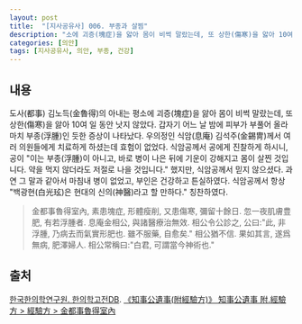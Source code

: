 ```yaml
---
layout: post
title:  "[지사공유사] 006. 부종과 살찜"
description: "소에 괴증(塊症)을 앓아 몸이 비썩 말랐는데, 또 상한(傷寒)을 앓아 10여 일 동안 낫지 않았다. ..."
categories: [의안]
tags: [지사공유사, 의안, 부종, 건강]
---
```


## 내용

도사(都事) 김노득(金魯得)의 아내는 평소에 괴증(塊症)을 앓아 몸이 비썩 말랐는데, 또 상한(傷寒)을 앓아 10여 일 동안 낫지 않았다. 갑자기 어느 날 밤에 피부가 부풀어 올라 마치 부종(浮腫)인 듯한 증상이 나타났다. 우의정인 식암(息庵) 김석주(金錫冑)께서 여러 의원들에게 치료하게 하셨는데 효험이 없었다. 식암공께서 공에게 진찰하게 하시니, 공이 "이는 부종(浮腫)이 아니고, 바로 병이 나은 뒤에 기운이 강해지고 몸이 살찐 것입니다. 약을 먹지 않더라도 저절로 나을 것입니다." 했지만, 식암공께서 믿지 않으셨다. 과연 그 말과 같아서 마침내 병이 없었고, 부인은 건강하고 튼실하였다. 식암공께서 항상 "백광현(白光玹)은 현대의 신의(神醫)라고 할 만하다." 칭찬하였다.

> 金都事魯得室內, 素患塊症, 形體瘦削, 又患傷寒, 彌留十餘日. 忽一夜肌膚豊肥, 有若浮腫者. 息庵金相公, 與諸醫療治無效. 相公令公診之, 公曰:"此, 非浮腫, 乃病去而氣實形肥也. 雖不服藥, 自愈矣." 相公猶不信. 果如其言, 遂爲無病, 肥澤婦人. 相公常稱曰:"白君, 可謂當今神術也."

## 출처

[한국한의학연구원. 한의학고전DB](https://mediclassics.kr/). [《知事公遺事(附經驗方)》 知事公遺事 附.經驗方 > 經驗方 > 金都事魯得室內](https://mediclassics.kr/books/19/volume/1#content_31)

